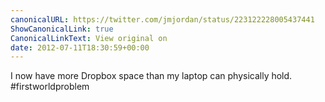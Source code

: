 ```yaml
---
canonicalURL: https://twitter.com/jmjordan/status/223122228005437441
ShowCanonicalLink: true
CanonicalLinkText: View original on
date: 2012-07-11T18:30:59+00:00
---
```

I now have more Dropbox space than my laptop can physically hold. #firstworldproblem